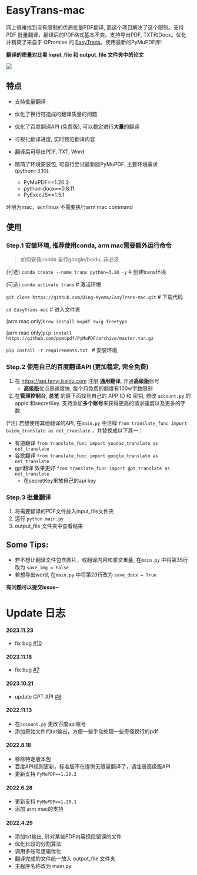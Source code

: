 # EasyTrans-mac
网上很难找到没有限制的优质批量PDF翻译, 而这个项目解决了这个限制。支持PDF 批量翻译，翻译后的PDF格式基本不变。支持导出PDF, TXT和Docx。优化并精简了来自于 QPromise 的 [EasyTrans](https://github.com/QPromise/EasyTrans)。使用最新的PyMuPDF库!

**翻译的质量对比看 input_file 和 output_file 文件夹中的论文**

![](https://raw.githubusercontent.com/Ding-Kyoma/CloudPic/master/gif/Kapture_2022-04-05_at_17.18.19.gif)

## 特点

- 支持批量翻译

- 优化了换行符造成的翻译质量的问题

- 优化了百度翻译API (免费版), 可以稳定进行**大量**的翻译

- 可视化翻译进度, 实时预览翻译内容

- 翻译后可导出PDF, TXT, Word

- 精简了环境安装包, 可自行尝试最新版PyMuPDF. 主要环境需求 (python=3.10):
  - PyMuPDF==1.20.2
  - python-docx==0.8.11
  - PyExecJS==1.5.1
  

环境为mac，win/linux 不需要执行arm mac command

## 使用

### Step.1 安装环境, 推荐使用conda, arm mac需要额外运行命令

> 如何安装conda 自行google/baidu, 非必须

(可选) `conda create --name trans python=3.10 -y`   # 创建trans环境

(可选) `conda activate trans`  # 激活环境

`git clone https://github.com/Ding-Kyoma/EasyTrans-mac.git`  # 下载代码

`cd EasyTrans-mac`  # 进入文件夹

(arm mac only)`brew install mupdf swig freetype`

(arm mac only)`pip install https://github.com/pymupdf/PyMuPDF/archive/master.tar.gz`

`pip install -r requirements.txt `  # 安装环境



### Step.2 使用自己的百度翻译API (更加稳定, 完全免费)

1. 在 https://api.fanyi.baidu.com 注册 **通用翻译**, 开通**高级版**账号
   - **高级版**优点是速度快, 每个月免费的额度有100w字数限制
2. 在**管理控制台**, **总览** 的最下面找到自己的 APP ID 和 密钥, 修改 `account.py` 的 appid 和secretKey. 支持添加**多个账号**来获得更高的请求速度以及更多的字数. 

(*注) 若想使用其他翻译的API, 在`main.py` 中注释 `from translate_func import baidu_translate as net_translate` ，并替换成以下其一：
   - 有道翻译 `from translate_func import youdao_translate as net_translate` 
   - 谷歌翻译 `from translate_func import google_translate as net_translate`
   - gpt翻译 效果更好 `from translate_func import gpt_translate as net_translate`
     - 在secretKey里放自己的api key

### Step.3 批量翻译

1. 将需要翻译的PDF文件放入input_file文件夹
2. 运行 `python main.py `
3. output_file 文件夹中查看结果

 

  

## Some Tips:

- 若不想让翻译文件包含图片，或翻译内容和原文重叠, 在`main.py` 中将第35行改为 `save_img = False`
- 若想导出word, 在`main.py` 中将第29行改为 `save_docx = True`

 

 

**有问题可以提交issue~**

# Update 日志

#### 2023.11.23
- fix bug [#10](https://github.com/Ding-Kyoma/EasyTrans-mac/issues/10) 

#### 2023.11.18 
- fix bug [#7](https://github.com/Ding-Kyoma/EasyTrans-mac/issues/7) 


#### 2023.10.21 
- update GPT API [#8](https://github.com/Ding-Kyoma/EasyTrans-mac/pull/8) 


#### 2022.11.13

- 在`account.py` 更改百度api账号
- 添加原始文件的txt输出，方便一些手动处理一些奇怪换行的pdf

#### 2022.8.18
- 移除特定版本包
- 百度API规则更新，标准版不在提供无限量翻译了，请注册高级版API
- 更新支持 `PyMuPDF==1.20.2`

#### 2022.6.28

- 更新支持 `PyMuPDF==1.20.1`
- 添加 arm mac的支持

#### 2022.4.29

- 添加txt输出, 针对某些PDF内容换段错误的文件
- 优化长段的分割算法
- 调用多账号逻辑优化
- 翻译完成的文件统一放入 output_file 文件夹
- 主程序名称改为 main.py
